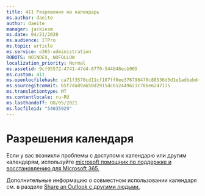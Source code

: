```yaml
---
title: 411 Разрешение на календарь
ms.author: daeite
author: daeite
manager: jackiesm
ms.date: 04/21/2020
ms.audience: ITPro
ms.topic: article
ms.service: o365-administration
ROBOTS: NOINDEX, NOFOLLOW
localization_priority: Normal
ms.assetid: 9cf95572-4741-47d4-8770-544648ecb905
ms.custom: 411
ms.openlocfilehash: ca71f3570cd11cf107ff0ee376796470c88536d5d1e1adbebd4d816ea470d5f3
ms.sourcegitcommit: b5f7da89a650d2915dc652449623c78be6247175
ms.translationtype: MT
ms.contentlocale: ru-RU
ms.lasthandoff: 08/05/2021
ms.locfileid: "54035929"
---
```

# <a name="calendar-permissions"></a>Разрешения календаря

Если у вас возникли проблемы с доступом к календарю или другим календарям, используйте [microsoft помощник по поддержке и восстановлению для Microsoft 365.](https://diagnostics.office.com/)
  
Дополнительные информацию о совместном использовании календаря см. в разделе [Share an Outlook с другими людьми.](https://support.office.com/article/353ed2c1-3ec5-449d-8c73-6931a0adab88.aspx)
  

